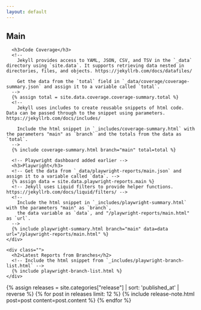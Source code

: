 ```yaml
---
layout: default
---
```


<div class="md:grid md:grid-cols-3 md:gap-8 md:items-start md:justify-center">
  <div class="md:col-start-1 md:col-span-2">
    <div class="">
      <h2 class="md:mt-0">Main</h2>

      <h3>Code Coverage</h3>
      <!--
        Jekyll provides access to YAML, JSON, CSV, and TSV in the `_data` directory using `site.data`. It supports retrieving data nested in directories, files, and objects. https://jekyllrb.com/docs/datafiles/
    
        Get the data from the `total` field in `_data/coverage/coverage-summary.json` and assign it to a variable called `total`.
      -->
      {% assign total = site.data.coverage.coverage-summary.total %}
      <!--
        Jekyll uses includes to create reusable snippets of html code. Data can be passed through to the snippet using parameters. https://jekyllrb.com/docs/includes/
      
        Include the html snippet in `_includes/coverage-summary.html` with the parameters "main" as `branch` and the totals from the data as `total`.
      -->
      {% include coverage-summary.html branch="main" total=total %}

      <!-- Playwright dashboard added earlier -->
      <h3>Playwright</h3>
      <!-- Get the data from `_data/playwright-reports/main.json` and assign it to a variable called `data`. -->
      {% assign data = site.data.playwright-reports.main %}
      <!-- Jekyll uses Liquid filters to provide helper functions. https://jekyllrb.com/docs/liquid/filters/ -->
      <!--
        Include the html snippet in `_includes/playwright-summary.html` with the parameters "main" as `branch`,
        the data variable as `data`, and "/playwright-reports/main.html" as `url`.
      -->
      {% include playwright-summary.html branch="main" data=data url="/playwright-reports/main.html" %}
    </div>

    <div class="">
      <h2>Latest Reports from Branches</h2>
      <!-- Include the html snippet from `_includes/playwright-branch-list.html` -->
      {% include playwright-branch-list.html %}
    </div>
  </div>

  <div class="md:mt-[-2rem] md:col-start-3">
    {% assign releases = site.categories["release"] | sort: 'published_at' | reverse %}
    {% for post in releases limit: 12 %}
      {% include release-note.html post=post content=post.content %}
    {% endfor %}
  </div>
</div>
